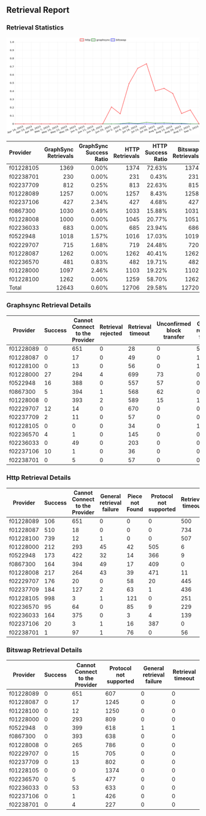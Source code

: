 ## Retrieval Report
### Retrieval Statistics
<img src="https://raw.githubusercontent.com/data-preservation-programs/filplus-checker-assets/main/filecoin-project/filecoin-plus-large-datasets/issues/1201/1693793329894.png"/>

| Provider  | GraphSync Retrievals | GraphSync Success Ratio | HTTP Retrievals | HTTP Success Ratio | Bitswap Retrievals | Bitswap Success Ratio |
| :-------- | -------------------: | ----------------------: | --------------: | -----------------: | -----------------: | --------------------: |
| f01228105 |                 1369 |                   0.00% |            1374 |             72.63% |               1374 |                 0.00% |
| f02238701 |                  230 |                   0.00% |             231 |              0.43% |                231 |                 0.00% |
| f02237709 |                  812 |                   0.25% |             813 |             22.63% |                815 |                 0.00% |
| f01228089 |                 1257 |                   0.00% |            1257 |              8.43% |               1258 |                 0.00% |
| f02237106 |                  427 |                   2.34% |             427 |              4.68% |                427 |                 0.00% |
| f0867300  |                 1030 |                   0.49% |            1033 |             15.88% |               1031 |                 0.00% |
| f01228008 |                 1000 |                   0.00% |            1045 |             20.77% |               1051 |                 0.00% |
| f02236033 |                  683 |                   0.00% |             685 |             23.94% |                686 |                 0.00% |
| f0522948  |                 1018 |                   1.57% |            1016 |             17.03% |               1019 |                 0.00% |
| f02229707 |                  715 |                   1.68% |             719 |             24.48% |                720 |                 0.00% |
| f01228087 |                 1262 |                   0.00% |            1262 |             40.41% |               1262 |                 0.00% |
| f02236570 |                  481 |                   0.83% |             482 |             19.71% |                482 |                 0.00% |
| f01228000 |                 1097 |                   2.46% |            1103 |             19.22% |               1102 |                 0.00% |
| f01228100 |                 1262 |                   0.00% |            1259 |             58.70% |               1262 |                 0.00% |
| Total     |                12643 |                   0.60% |           12706 |             29.58% |              12720 |                 0.00% |

### Graphsync Retrieval Details
| Provider  | Success | Cannot Connect to the Provider | Retrieval rejected | Retrieval timeout | Unconfirmed block transfer | General retrieval failure | Piece not Found |
| --------- | ------- | ------------------------------ | ------------------ | ----------------- | -------------------------- | ------------------------- | --------------- |
| f01228089 | 0       | 651                            | 0                  | 28                | 0                          | 578                       | 0               |
| f01228087 | 0       | 17                             | 0                  | 49                | 0                          | 1196                      | 0               |
| f01228100 | 0       | 13                             | 0                  | 56                | 0                          | 1193                      | 0               |
| f01228000 | 27      | 294                            | 4                  | 699               | 73                         | 0                         | 0               |
| f0522948  | 16      | 388                            | 0                  | 557               | 57                         | 0                         | 0               |
| f0867300  | 5       | 394                            | 1                  | 568               | 62                         | 0                         | 0               |
| f01228008 | 0       | 393                            | 2                  | 589               | 15                         | 1                         | 0               |
| f02229707 | 12      | 14                             | 0                  | 670               | 0                          | 0                         | 19              |
| f02237709 | 2       | 11                             | 0                  | 57                | 0                          | 0                         | 742             |
| f01228105 | 0       | 0                              | 0                  | 34                | 0                          | 1335                      | 0               |
| f02236570 | 4       | 1                              | 0                  | 145               | 0                          | 0                         | 331             |
| f02236033 | 0       | 49                             | 0                  | 203               | 0                          | 0                         | 431             |
| f02237106 | 10      | 1                              | 0                  | 36                | 0                          | 0                         | 380             |
| f02238701 | 0       | 5                              | 0                  | 57                | 0                          | 0                         | 168             |

### Http Retrieval Details
| Provider  | Success | Cannot Connect to the Provider | General retrieval failure | Piece not Found | Protocol not supported | Retrieval timeout |
| --------- | ------- | ------------------------------ | ------------------------- | --------------- | ---------------------- | ----------------- |
| f01228089 | 106     | 651                            | 0                         | 0               | 0                      | 500               |
| f01228087 | 510     | 18                             | 0                         | 0               | 0                      | 734               |
| f01228100 | 739     | 12                             | 1                         | 0               | 0                      | 507               |
| f01228000 | 212     | 293                            | 45                        | 42              | 505                    | 6                 |
| f0522948  | 173     | 422                            | 32                        | 14              | 366                    | 9                 |
| f0867300  | 164     | 394                            | 49                        | 17              | 409                    | 0                 |
| f01228008 | 217     | 264                            | 43                        | 39              | 471                    | 11                |
| f02229707 | 176     | 20                             | 0                         | 58              | 20                     | 445               |
| f02237709 | 184     | 127                            | 2                         | 63              | 1                      | 436               |
| f01228105 | 998     | 3                              | 1                         | 121             | 0                      | 251               |
| f02236570 | 95      | 64                             | 0                         | 85              | 9                      | 229               |
| f02236033 | 164     | 375                            | 0                         | 3               | 4                      | 139               |
| f02237106 | 20      | 3                              | 1                         | 16              | 387                    | 0                 |
| f02238701 | 1       | 97                             | 1                         | 76              | 0                      | 56                |

### Bitswap Retrieval Details
| Provider  | Success | Cannot Connect to the Provider | Protocol not supported | General retrieval failure | Retrieval timeout |
| --------- | ------- | ------------------------------ | ---------------------- | ------------------------- | ----------------- |
| f01228089 | 0       | 651                            | 607                    | 0                         | 0                 |
| f01228087 | 0       | 17                             | 1245                   | 0                         | 0                 |
| f01228100 | 0       | 12                             | 1250                   | 0                         | 0                 |
| f01228000 | 0       | 293                            | 809                    | 0                         | 0                 |
| f0522948  | 0       | 399                            | 618                    | 1                         | 1                 |
| f0867300  | 0       | 393                            | 638                    | 0                         | 0                 |
| f01228008 | 0       | 265                            | 786                    | 0                         | 0                 |
| f02229707 | 0       | 15                             | 705                    | 0                         | 0                 |
| f02237709 | 0       | 13                             | 802                    | 0                         | 0                 |
| f01228105 | 0       | 0                              | 1374                   | 0                         | 0                 |
| f02236570 | 0       | 5                              | 477                    | 0                         | 0                 |
| f02236033 | 0       | 53                             | 633                    | 0                         | 0                 |
| f02237106 | 0       | 1                              | 426                    | 0                         | 0                 |
| f02238701 | 0       | 4                              | 227                    | 0                         | 0                 |
